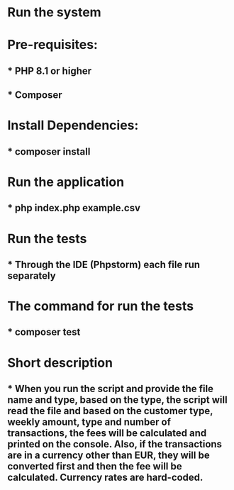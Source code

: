 # Run the system

# Pre-requisites:

## * PHP 8.1 or higher
## * Composer

# Install Dependencies:
## * composer install

# Run the application

## * php index.php example.csv

# Run the tests
## * Through the IDE (Phpstorm) each file run separately 

# The command for run the tests
## * composer test

# Short description
## * When you run the script and provide the file name and type, based on the type, the script will read the file and based on the customer type, weekly amount, type and number of transactions, the fees will be calculated and printed on the console. Also, if the transactions are in a currency other than EUR, they will be converted first and then the fee will be calculated. Currency rates are hard-coded.
